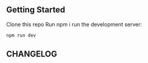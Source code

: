 ## Getting Started

Clone this repo
Run npm i
run the development server:

```bash
npm run dev
```

## CHANGELOG
